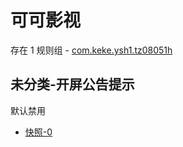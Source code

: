 # 可可影视

存在 1 规则组 - [com.keke.ysh1.tz08051h](/src/apps/com.keke.ysh1.tz08051h.ts)

## 未分类-开屏公告提示

默认禁用

- [快照-0](https://i.gkd.li/import/13548412)
